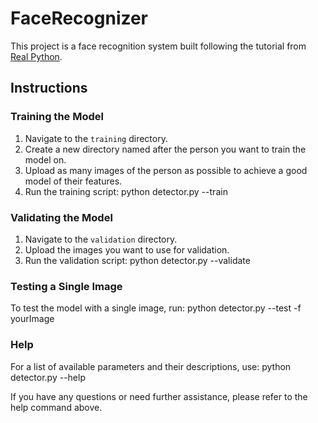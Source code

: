 # FaceRecognizer

This project is a face recognition system built following the tutorial from [Real Python](https://realpython.com/face-recognition-with-python/).

## Instructions

### Training the Model

1. Navigate to the `training` directory.
2. Create a new directory named after the person you want to train the model on.
3. Upload as many images of the person as possible to achieve a good model of their features.
4. Run the training script: python detector.py --train

### Validating the Model

1. Navigate to the `validation` directory.
2. Upload the images you want to use for validation.
3. Run the validation script: python detector.py --validate

### Testing a Single Image

To test the model with a single image, run: python detector.py --test -f yourImage

### Help

For a list of available parameters and their descriptions, use: python detector.py --help

If you have any questions or need further assistance, please refer to the help command above.
